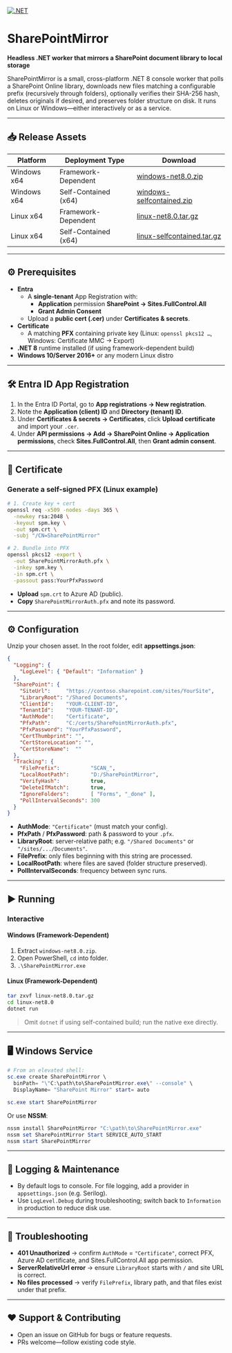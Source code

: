 [![.NET](https://github.com/hashara256/SharePointMirror/actions/workflows/dotnet.yml/badge.svg)](https://github.com/hashara256/SharePointMirror/actions/workflows/dotnet.yml)

# SharePointMirror

**Headless .NET worker that mirrors a SharePoint document library to local storage**

SharePointMirror is a small, cross-platform .NET 8 console worker that polls a SharePoint Online library, downloads new files matching a configurable prefix (recursively through folders), optionally verifies their SHA-256 hash, deletes originals if desired, and preserves folder structure on disk. It runs on Linux or Windows—either interactively or as a service.

---

## 📥 Release Assets

| Platform       | Deployment Type       | Download                                                             |
| -------------- | --------------------- | -------------------------------------------------------------------- |
| Windows x64    | Framework-Dependent   | [windows-net8.0.zip](#)                                              |
| Windows x64    | Self-Contained (x64)  | [windows-selfcontained.zip](#)                                       |
| Linux x64      | Framework-Dependent   | [linux-net8.0.tar.gz](#)                                             |
| Linux x64      | Self-Contained (x64)  | [linux-selfcontained.tar.gz](#)                                      |

---

## ⚙️ Prerequisites

- **Entra**  
  - A **single-tenant** App Registration with:  
    - **Application** permission **SharePoint → Sites.FullControl.All**  
    - **Grant Admin Consent**  
  - Upload a **public cert (.cer)** under **Certificates & secrets**.  
- **Certificate**  
  - A matching **PFX** containing private key (Linux: `openssl pkcs12 …`, Windows: Certificate MMC → Export)  
- **.NET 8** runtime installed (if using framework-dependent build)  
- **Windows 10/Server 2016+** or any modern Linux distro  

---

## 🛠️ Entra ID App Registration

1. In the Entra ID Portal, go to **App registrations → New registration**.  
2. Note the **Application (client) ID** and **Directory (tenant) ID**.  
3. Under **Certificates & secrets → Certificates**, click **Upload certificate** and import your `.cer`.  
4. Under **API permissions → Add → SharePoint Online → Application permissions**, check **Sites.FullControl.All**, then **Grant admin consent**.  

---

## 🔐 Certificate

### Generate a self-signed PFX (Linux example)

```bash
# 1. Create key + cert
openssl req -x509 -nodes -days 365 \
  -newkey rsa:2048 \
  -keyout spm.key \
  -out spm.crt \
  -subj "/CN=SharePointMirror"

# 2. Bundle into PFX
openssl pkcs12 -export \
  -out SharePointMirrorAuth.pfx \
  -inkey spm.key \
  -in spm.crt \
  -passout pass:YourPfxPassword
```

* **Upload** `spm.crt` to Azure AD (public).
* **Copy** `SharePointMirrorAuth.pfx` and note its password.

---

## ⚙️ Configuration

Unzip your chosen asset. In the root folder, edit **appsettings.json**:

```json
{
  "Logging": {
    "LogLevel": { "Default": "Information" }
  },
  "SharePoint": {
    "SiteUrl":     "https://contoso.sharepoint.com/sites/YourSite",
    "LibraryRoot": "/Shared Documents",
    "ClientId":    "YOUR-CLIENT-ID",
    "TenantId":    "YOUR-TENANT-ID",
    "AuthMode":    "Certificate",
    "PfxPath":     "C:/certs/SharePointMirrorAuth.pfx",
    "PfxPassword": "YourPfxPassword",
    "CertThumbprint": "",
    "CertStoreLocation": "",
    "CertStoreName":  ""
  },
  "Tracking": {
    "FilePrefix":          "SCAN_",
    "LocalRootPath":       "D:/SharePointMirror",
    "VerifyHash":          true,
    "DeleteIfMatch":       true,
    "IgnoreFolders":       [ "Forms", "_done" ],
    "PollIntervalSeconds": 300
  }
}
```

* **AuthMode**: `"Certificate"` (must match your config).
* **PfxPath** / **PfxPassword**: path & password to your `.pfx`.
* **LibraryRoot**: server-relative path; e.g. `"/Shared Documents"` or `"/sites/.../Documents"`.
* **FilePrefix**: only files beginning with this string are processed.
* **LocalRootPath**: where files are saved (folder structure preserved).
* **PollIntervalSeconds**: frequency between sync runs.

---

## ▶️ Running

### Interactive

#### Windows (Framework-Dependent)

1. Extract `windows-net8.0.zip`.
2. Open PowerShell, `cd` into folder.
3. `.\SharePointMirror.exe`

#### Linux (Framework-Dependent)

```bash
tar zxvf linux-net8.0.tar.gz
cd linux-net8.0
dotnet run
```

> Omit `dotnet` if using self-contained build; run the native exe directly.

---

## 🖥️ Windows Service

```powershell
# From an elevated shell:
sc.exe create SharePointMirror \
  binPath= "\"C:\path\to\SharePointMirror.exe\" --console" \
  DisplayName= "SharePoint Mirror" start= auto

sc.exe start SharePointMirror
```

Or use **NSSM**:

```powershell
nssm install SharePointMirror "C:\path\to\SharePointMirror.exe"
nssm set SharePointMirror Start SERVICE_AUTO_START
nssm start SharePointMirror
```

---

## 📖 Logging & Maintenance

* By default logs to console. For file logging, add a provider in `appsettings.json` (e.g. Serilog).
* Use `LogLevel.Debug` during troubleshooting; switch back to `Information` in production to reduce disk use.

---

## 🐞 Troubleshooting

* **401 Unauthorized** → confirm `AuthMode` = `"Certificate"`, correct PFX, Azure AD certificate, and Sites.FullControl.All app permission.
* **ServerRelativeUrl error** → ensure `LibraryRoot` starts with `/` and site URL is correct.
* **No files processed** → verify `FilePrefix`, library path, and that files exist under that prefix.

---

## ❤️ Support & Contributing

* Open an issue on GitHub for bugs or feature requests.
* PRs welcome—follow existing code style.



